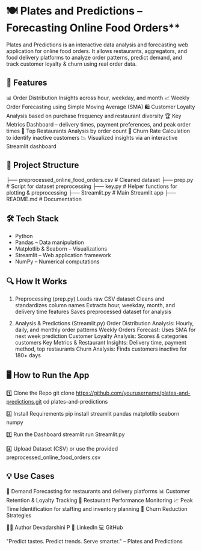 # 🍽️ Plates and Predictions – Forecasting Online Food Orders**

Plates and Predictions is an interactive data analysis and forecasting web application for online food orders.
It allows restaurants, aggregators, and food delivery platforms to analyze order patterns, predict demand, and track customer loyalty & churn using real order data.

## 🚀 Features

📊 Order Distribution Insights across hour, weekday, and month
📈 Weekly Order Forecasting using Simple Moving Average (SMA)
🛍 Customer Loyalty Analysis based on purchase frequency and restaurant diversity
🏆 Key Metrics Dashboard – delivery times, payment preferences, and peak order times
🍴 Top Restaurants Analysis by order count
🔄 Churn Rate Calculation to identify inactive customers
📉 Visualized insights via an interactive Streamlit dashboard

## 📂 Project Structure

├── preprocessed_online_food_orders.csv   # Cleaned dataset
├── prep.py                               # Script for dataset preprocessing
├── key.py                                # Helper functions for plotting & preprocessing
├── Streamlit.py                          # Main Streamlit app
├── README.md                             # Documentation

## 🛠 Tech Stack

- Python
- Pandas – Data manipulation
- Matplotlib & Seaborn – Visualizations
- Streamlit – Web application framework
- NumPy – Numerical computations

## 🔍 How It Works

1. Preprocessing (prep.py)
Loads raw CSV dataset
Cleans and standardizes column names
Extracts hour, weekday, month, and delivery time features
Saves preprocessed dataset for analysis

2. Analysis & Predictions (Streamlit.py)
Order Distribution Analysis: Hourly, daily, and monthly order patterns
Weekly Orders Forecast: Uses SMA for next week prediction
Customer Loyalty Analysis: Scores & categories customers
Key Metrics & Restaurant Insights: Delivery time, payment method, top restaurants
Churn Analysis: Finds customers inactive for 180+ days

## 🖥 How to Run the App

1️⃣ Clone the Repo
git clone https://github.com/yourusername/plates-and-predictions.git
cd plates-and-predictions

2️⃣ Install Requirements
pip install streamlit pandas matplotlib seaborn numpy

3️⃣ Run the Dashboard
streamlit run Streamlit.py

4️⃣ Upload Dataset (CSV) or use the provided preprocessed_online_food_orders.csv

## 💡 Use Cases

📆 Demand Forecasting for restaurants and delivery platforms
📊 Customer Retention & Loyalty Tracking
🏪 Restaurant Performance Monitoring
📈 Peak Time Identification for staffing and inventory planning
🔄 Churn Reduction Strategies

👩‍💻 Author
Devadarshini P
🔗 LinkedIn
💻 GitHub

"Predict tastes. Predict trends. Serve smarter." – Plates and Predictions
